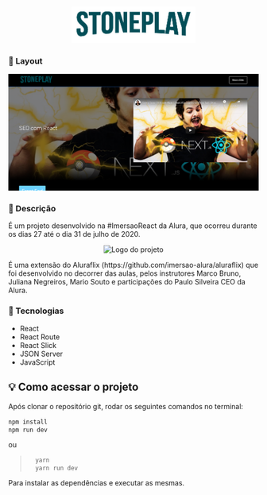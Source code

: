 <p align="center">
  <img alt="Logo Stonepla" width="250px" src="https://github.com/RaianePedra/Stoneplay/blob/master/src/assets/img/LOGO.png?raw=true" />
</p>

### 📌 Layout 
<p align="center"> <img alt="Layout" width="580px" src="https://github.com/RaianePedra/Stoneplay/blob/master/src/assets/img/Captura%20de%20Tela%20(4).png?raw=true" /></p>
 
### 📝 Descrição
É um projeto desenvolvido na #ImersaoReact da Alura, que ocorreu durante os dias 27 até o dia 31 de julho de 2020.
<p align="center"><img alt="Logo do projeto" width="110px" src="https://www.alura.com.br/assets/img/imersoes/react/imersao-react-logo.1594044142.svg" /></p> É uma extensão do Aluraflix (https://github.com/imersao-alura/aluraflix) que foi desenvolvido no decorrer das aulas, pelos instrutores Marco Bruno, Juliana Negreiros, Mario Souto e participações do Paulo Silveira CEO da Alura.

###  🚀 Tecnologias
<ul><li>React</li>
    <li>React Route</li>
    <li>React Slick</li>
    <li>JSON Server</li>
    <li>JavaScript</li></ul>


 ## 💡 Como acessar o projeto
Após clonar o repositório git, rodar os seguintes comandos no terminal:

> 
	npm install 
	npm run dev

ou

>		yarn
>		yarn run dev

Para instalar as dependências e executar as mesmas.


